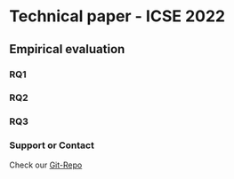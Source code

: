 # Technical paper - ICSE 2022

## Empirical evaluation

### RQ1

### RQ2

### RQ3





### Support or Contact

Check our [Git-Repo](https://github.com/mutationtesting-user/bugs_vs_mutants)

